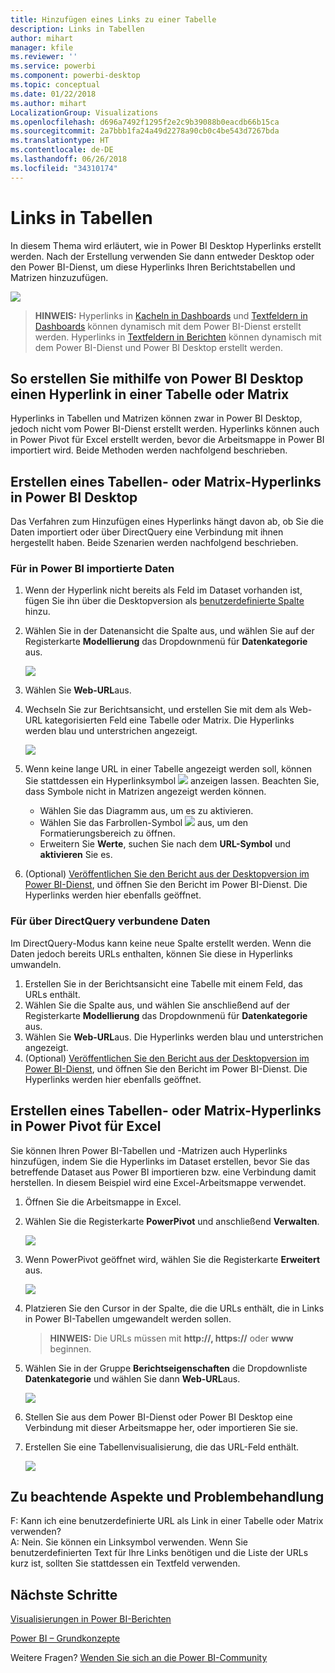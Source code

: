 ```yaml
---
title: Hinzufügen eines Links zu einer Tabelle
description: Links in Tabellen
author: mihart
manager: kfile
ms.reviewer: ''
ms.service: powerbi
ms.component: powerbi-desktop
ms.topic: conceptual
ms.date: 01/22/2018
ms.author: mihart
LocalizationGroup: Visualizations
ms.openlocfilehash: d696a7492f1295f2e2c9b39088b0eacdb66b15ca
ms.sourcegitcommit: 2a7bbb1fa24a49d2278a90cb0c4be543d7267bda
ms.translationtype: HT
ms.contentlocale: de-DE
ms.lasthandoff: 06/26/2018
ms.locfileid: "34310174"
---
```

# <a name="hyperlinks-in-tables"></a>Links in Tabellen
In diesem Thema wird erläutert, wie in Power BI Desktop Hyperlinks erstellt werden. Nach der Erstellung verwenden Sie dann entweder Desktop oder den Power BI-Dienst, um diese Hyperlinks Ihren Berichtstabellen und Matrizen hinzuzufügen. 

![](media/power-bi-hyperlinks-in-tables/hyperlinkedtable.png)

> **HINWEIS:** Hyperlinks in [Kacheln in Dashboards](service-dashboard-edit-tile.md) und [Textfeldern in Dashboards](service-dashboard-add-widget.md) können dynamisch mit dem Power BI-Dienst erstellt werden. Hyperlinks in [Textfeldern in Berichten](service-add-hyperlink-to-text-box.md) können dynamisch mit dem Power BI-Dienst und Power BI Desktop erstellt werden.
> 
> 

## <a name="to-create-a-hyperlink-in-a-table-or-matrix-using-power-bi-desktop"></a>So erstellen Sie mithilfe von Power BI Desktop einen Hyperlink in einer Tabelle oder Matrix
Hyperlinks in Tabellen und Matrizen können zwar in Power BI Desktop, jedoch nicht vom Power BI-Dienst erstellt werden. Hyperlinks können auch in Power Pivot für Excel erstellt werden, bevor die Arbeitsmappe in Power BI importiert wird. Beide Methoden werden nachfolgend beschrieben.

## <a name="create-a-table-or-matrix-hyperlink-in-power-bi-desktop"></a>Erstellen eines Tabellen- oder Matrix-Hyperlinks in Power BI Desktop
Das Verfahren zum Hinzufügen eines Hyperlinks hängt davon ab, ob Sie die Daten importiert oder über DirectQuery eine Verbindung mit ihnen hergestellt haben. Beide Szenarien werden nachfolgend beschrieben.

### <a name="for-data-imported-into-power-bi"></a>Für in Power BI importierte Daten
1. Wenn der Hyperlink nicht bereits als Feld im Dataset vorhanden ist, fügen Sie ihn über die Desktopversion als [benutzerdefinierte Spalte](desktop-common-query-tasks.md) hinzu.
2. Wählen Sie in der Datenansicht die Spalte aus, und wählen Sie auf der Registerkarte **Modellierung** das Dropdownmenü für **Datenkategorie** aus.
   
    ![](media/power-bi-hyperlinks-in-tables/pbi_data_category.png)
3. Wählen Sie **Web-URL**aus.
4. Wechseln Sie zur Berichtsansicht, und erstellen Sie mit dem als Web-URL kategorisierten Feld eine Tabelle oder Matrix. Die Hyperlinks werden blau und unterstrichen angezeigt.
   
    ![](media/power-bi-hyperlinks-in-tables/power-bi-table-with-hyperlinks2.png)
5. Wenn keine lange URL in einer Tabelle angezeigt werden soll, können Sie stattdessen ein Hyperlinksymbol ![](media/power-bi-hyperlinks-in-tables/power-bi-hyperlink-icon.png) anzeigen lassen. Beachten Sie, dass Symbole nicht in Matrizen angezeigt werden können.
   
   * Wählen Sie das Diagramm aus, um es zu aktivieren.
   * Wählen Sie das Farbrollen-Symbol ![](media/power-bi-hyperlinks-in-tables/power-bi-paintroller.png) aus, um den Formatierungsbereich zu öffnen.
   * Erweitern Sie **Werte**, suchen Sie nach dem **URL-Symbol** und **aktivieren** Sie es.
6. (Optional) [Veröffentlichen Sie den Bericht aus der Desktopversion im Power BI-Dienst](guided-learning/publishingandsharing.yml?tutorial-step=2), und öffnen Sie den Bericht im Power BI-Dienst. Die Hyperlinks werden hier ebenfalls geöffnet.

### <a name="for-data-connected-with-directquery"></a>Für über DirectQuery verbundene Daten
Im DirectQuery-Modus kann keine neue Spalte erstellt werden.  Wenn die Daten jedoch bereits URLs enthalten, können Sie diese in Hyperlinks umwandeln.

1. Erstellen Sie in der Berichtsansicht eine Tabelle mit einem Feld, das URLs enthält.
2. Wählen Sie die Spalte aus, und wählen Sie anschließend auf der Registerkarte **Modellierung** das Dropdownmenü für **Datenkategorie** aus.
3. Wählen Sie **Web-URL**aus. Die Hyperlinks werden blau und unterstrichen angezeigt.
4. (Optional) [Veröffentlichen Sie den Bericht aus der Desktopversion im Power BI-Dienst](guided-learning/publishingandsharing.yml?tutorial-step=2), und öffnen Sie den Bericht im Power BI-Dienst. Die Hyperlinks werden hier ebenfalls geöffnet.

## <a name="create-a-table-or-matrix-hyperlink-in-excel-power-pivot"></a>Erstellen eines Tabellen- oder Matrix-Hyperlinks in Power Pivot für Excel
Sie können Ihren Power BI-Tabellen und -Matrizen auch Hyperlinks hinzufügen, indem Sie die Hyperlinks im Dataset erstellen, bevor Sie das betreffende Dataset aus Power BI importieren bzw. eine Verbindung damit herstellen. In diesem Beispiel wird eine Excel-Arbeitsmappe verwendet.

1. Öffnen Sie die Arbeitsmappe in Excel.
2. Wählen Sie die Registerkarte **PowerPivot** und anschließend **Verwalten**.
   
   ![](media/power-bi-hyperlinks-in-tables/createhyperlinkinpowerpivot2.png)
3. Wenn PowerPivot geöffnet wird, wählen Sie die Registerkarte **Erweitert** aus.
   
   ![](media/power-bi-hyperlinks-in-tables/createhyperlinkinpowerpivot3.png)
4. Platzieren Sie den Cursor in der Spalte, die die URLs enthält, die in Links in Power BI-Tabellen umgewandelt werden sollen.
   
   > **HINWEIS:** Die URLs müssen mit **http://, https://** oder **www** beginnen.
   > 
   > 
5. Wählen Sie in der Gruppe **Berichtseigenschaften** die Dropdownliste **Datenkategorie** und wählen Sie dann **Web-URL**aus. 
   
   ![](media/power-bi-hyperlinks-in-tables/createhyperlinksnew.png)
6. Stellen Sie aus dem Power BI-Dienst oder Power BI Desktop eine Verbindung mit dieser Arbeitsmappe her, oder importieren Sie sie.
7. Erstellen Sie eine Tabellenvisualisierung, die das URL-Feld enthält.
   
   ![](media/power-bi-hyperlinks-in-tables/hyperlinksintables.gif)

## <a name="considerations-and-troubleshooting"></a>Zu beachtende Aspekte und Problembehandlung
F: Kann ich eine benutzerdefinierte URL als Link in einer Tabelle oder Matrix verwenden?    
A: Nein. Sie können ein Linksymbol verwenden. Wenn Sie benutzerdefinierten Text für Ihre Links benötigen und die Liste der URLs kurz ist, sollten Sie stattdessen ein Textfeld verwenden.


## <a name="next-steps"></a>Nächste Schritte
[Visualisierungen in Power BI-Berichten](power-bi-report-visualizations.md)

[Power BI – Grundkonzepte](service-basic-concepts.md)

Weitere Fragen? [Wenden Sie sich an die Power BI-Community](http://community.powerbi.com/)

